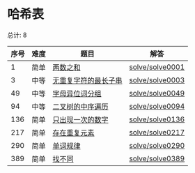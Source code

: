 # 哈希表

<!--- table -->


总计: 8

| 序号 | 难度 | 题目                    | 解答                      |
| ---- | ---- | ------------------ | ---------------- |
| 1 | 简单 | [两数之和](https://leetcode-cn.com/problems/two-sum/) | [solve/solve0001](../solve/solve0001)|
| 3 | 中等 | [无重复字符的最长子串](https://leetcode-cn.com/problems/longest-substring-without-repeating-characters/) | [solve/solve0003](../solve/solve0003)|
| 49 | 中等 | [字母异位词分组](https://leetcode-cn.com/problems/group-anagrams/) | [solve/solve0049](../solve/solve0049)|
| 94 | 中等 | [二叉树的中序遍历](https://leetcode-cn.com/problems/binary-tree-inorder-traversal/) | [solve/solve0094](../solve/solve0094)|
| 136 | 简单 | [只出现一次的数字](https://leetcode-cn.com/problems/single-number/) | [solve/solve0136](../solve/solve0136)|
| 217 | 简单 | [存在重复元素](https://leetcode-cn.com/problems/contains-duplicate/) | [solve/solve0217](../solve/solve0217)|
| 290 | 简单 | [单词规律](https://leetcode-cn.com/problems/word-pattern/) | [solve/solve0290](../solve/solve0290)|
| 389 | 简单 | [找不同](https://leetcode-cn.com/problems/find-the-difference/) | [solve/solve0389](../solve/solve0389)|
